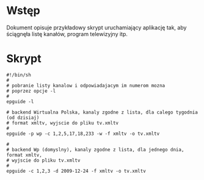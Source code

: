 # Wstęp #

Dokument opisuje przykładowy skrypt uruchamiający aplikację tak, aby ściągnęła listę kanałów, program telewizyjny itp.

# Skrypt #

```
#!/bin/sh
#
# pobranie listy kanalow i odpowiadajacym im numerom mozna
# poprzez opcje -l
#
epguide -l

# backend Wirtualna Polska, kanaly zgodne z lista, dla calego tygodnia (od dzisiaj)
# format xmltv, wyjscie do pliku tv.xmltv
#
epguide -p wp -c 1,2,5,17,18,233 -w -f xmltv -o tv.xmltv

#
# backend Wp (domyslny), kanaly zgodne z lista, dla jednego dnia, format xmltv,
# wyjscie do pliku tv.xmltv
#
epguide -c 1,2,3 -d 2009-12-24 -f xmltv -o tv.xmltv
```